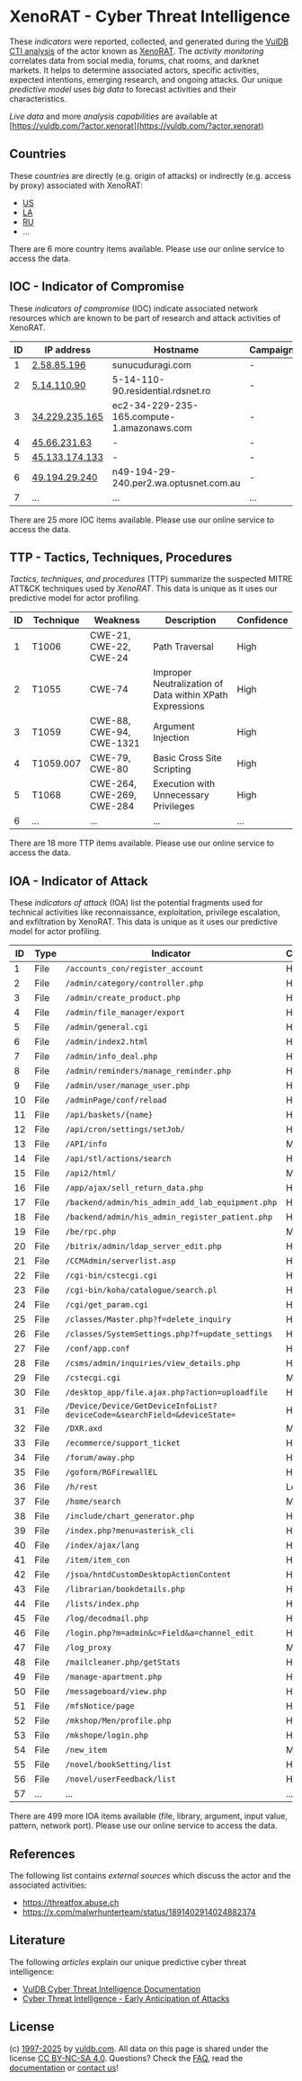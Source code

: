 # XenoRAT - Cyber Threat Intelligence

These _indicators_ were reported, collected, and generated during the [VulDB CTI analysis](https://vuldb.com/?kb.cti) of the actor known as [XenoRAT](https://vuldb.com/?actor.xenorat). The _activity monitoring_ correlates data from social media, forums, chat rooms, and darknet markets. It helps to determine associated actors, specific activities, expected intentions, emerging research, and ongoing attacks. Our unique _predictive model_ uses _big data_ to forecast activities and their characteristics.

_Live data_ and more _analysis capabilities_ are available at [https://vuldb.com/?actor.xenorat](https://vuldb.com/?actor.xenorat)

## Countries

These _countries_ are directly (e.g. origin of attacks) or indirectly (e.g. access by proxy) associated with XenoRAT:

* [US](https://vuldb.com/?country.us)
* [LA](https://vuldb.com/?country.la)
* [RU](https://vuldb.com/?country.ru)
* ...

There are 6 more country items available. Please use our online service to access the data.

## IOC - Indicator of Compromise

These _indicators of compromise_ (IOC) indicate associated network resources which are known to be part of research and attack activities of XenoRAT.

ID | IP address | Hostname | Campaign | Confidence
-- | ---------- | -------- | -------- | ----------
1 | [2.58.85.196](https://vuldb.com/?ip.2.58.85.196) | sunucuduragi.com | - | High
2 | [5.14.110.90](https://vuldb.com/?ip.5.14.110.90) | 5-14-110-90.residential.rdsnet.ro | - | High
3 | [34.229.235.165](https://vuldb.com/?ip.34.229.235.165) | ec2-34-229-235-165.compute-1.amazonaws.com | - | Medium
4 | [45.66.231.63](https://vuldb.com/?ip.45.66.231.63) | - | - | High
5 | [45.133.174.133](https://vuldb.com/?ip.45.133.174.133) | - | - | High
6 | [49.194.29.240](https://vuldb.com/?ip.49.194.29.240) | n49-194-29-240.per2.wa.optusnet.com.au | - | High
7 | ... | ... | ... | ...

There are 25 more IOC items available. Please use our online service to access the data.

## TTP - Tactics, Techniques, Procedures

_Tactics, techniques, and procedures_ (TTP) summarize the suspected MITRE ATT&CK techniques used by _XenoRAT_. This data is unique as it uses our predictive model for actor profiling.

ID | Technique | Weakness | Description | Confidence
-- | --------- | -------- | ----------- | ----------
1 | T1006 | CWE-21, CWE-22, CWE-24 | Path Traversal | High
2 | T1055 | CWE-74 | Improper Neutralization of Data within XPath Expressions | High
3 | T1059 | CWE-88, CWE-94, CWE-1321 | Argument Injection | High
4 | T1059.007 | CWE-79, CWE-80 | Basic Cross Site Scripting | High
5 | T1068 | CWE-264, CWE-269, CWE-284 | Execution with Unnecessary Privileges | High
6 | ... | ... | ... | ...

There are 18 more TTP items available. Please use our online service to access the data.

## IOA - Indicator of Attack

These _indicators of attack_ (IOA) list the potential fragments used for technical activities like reconnaissance, exploitation, privilege escalation, and exfiltration by XenoRAT. This data is unique as it uses our predictive model for actor profiling.

ID | Type | Indicator | Confidence
-- | ---- | --------- | ----------
1 | File | `/accounts_con/register_account` | High
2 | File | `/admin/category/controller.php` | High
3 | File | `/admin/create_product.php` | High
4 | File | `/admin/file_manager/export` | High
5 | File | `/admin/general.cgi` | High
6 | File | `/admin/index2.html` | High
7 | File | `/admin/info_deal.php` | High
8 | File | `/admin/reminders/manage_reminder.php` | High
9 | File | `/admin/user/manage_user.php` | High
10 | File | `/adminPage/conf/reload` | High
11 | File | `/api/baskets/{name}` | High
12 | File | `/api/cron/settings/setJob/` | High
13 | File | `/API/info` | Medium
14 | File | `/api/stl/actions/search` | High
15 | File | `/api2/html/` | Medium
16 | File | `/app/ajax/sell_return_data.php` | High
17 | File | `/backend/admin/his_admin_add_lab_equipment.php` | High
18 | File | `/backend/admin/his_admin_register_patient.php` | High
19 | File | `/be/rpc.php` | Medium
20 | File | `/bitrix/admin/ldap_server_edit.php` | High
21 | File | `/CCMAdmin/serverlist.asp` | High
22 | File | `/cgi-bin/cstecgi.cgi` | High
23 | File | `/cgi-bin/koha/catalogue/search.pl` | High
24 | File | `/cgi/get_param.cgi` | High
25 | File | `/classes/Master.php?f=delete_inquiry` | High
26 | File | `/classes/SystemSettings.php?f=update_settings` | High
27 | File | `/conf/app.conf` | High
28 | File | `/csms/admin/inquiries/view_details.php` | High
29 | File | `/cstecgi.cgi` | Medium
30 | File | `/desktop_app/file.ajax.php?action=uploadfile` | High
31 | File | `/Device/Device/GetDeviceInfoList?deviceCode=&searchField=&deviceState=` | High
32 | File | `/DXR.axd` | Medium
33 | File | `/ecommerce/support_ticket` | High
34 | File | `/forum/away.php` | High
35 | File | `/goform/RGFirewallEL` | High
36 | File | `/h/rest` | Low
37 | File | `/home/search` | Medium
38 | File | `/include/chart_generator.php` | High
39 | File | `/index.php?menu=asterisk_cli` | High
40 | File | `/index/ajax/lang` | High
41 | File | `/item/item_con` | High
42 | File | `/jsoa/hntdCustomDesktopActionContent` | High
43 | File | `/librarian/bookdetails.php` | High
44 | File | `/lists/index.php` | High
45 | File | `/log/decodmail.php` | High
46 | File | `/login.php?m=admin&c=Field&a=channel_edit` | High
47 | File | `/log_proxy` | Medium
48 | File | `/mailcleaner.php/getStats` | High
49 | File | `/manage-apartment.php` | High
50 | File | `/messageboard/view.php` | High
51 | File | `/mfsNotice/page` | High
52 | File | `/mkshop/Men/profile.php` | High
53 | File | `/mkshope/login.php` | High
54 | File | `/new_item` | Medium
55 | File | `/novel/bookSetting/list` | High
56 | File | `/novel/userFeedback/list` | High
57 | ... | ... | ...

There are 499 more IOA items available (file, library, argument, input value, pattern, network port). Please use our online service to access the data.

## References

The following list contains _external sources_ which discuss the actor and the associated activities:

* https://threatfox.abuse.ch
* https://x.com/malwrhunterteam/status/1891402914024882374

## Literature

The following _articles_ explain our unique predictive cyber threat intelligence:

* [VulDB Cyber Threat Intelligence Documentation](https://vuldb.com/?kb.cti)
* [Cyber Threat Intelligence - Early Anticipation of Attacks](https://www.scip.ch/en/?labs.20201022)

## License

(c) [1997-2025](https://vuldb.com/?kb.changelog) by [vuldb.com](https://vuldb.com/?kb.about). All data on this page is shared under the license [CC BY-NC-SA 4.0](https://creativecommons.org/licenses/by-nc-sa/4.0/). Questions? Check the [FAQ](https://vuldb.com/?kb.faq), read the [documentation](https://vuldb.com/?kb) or [contact us](https://vuldb.com/?contact)!
